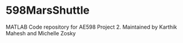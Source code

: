 # 598MarsShuttle
MATLAB Code repository for AE598 Project 2. Maintained by Karthik Mahesh and Michelle Zosky
